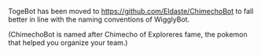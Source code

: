 TogeBot has been moved to https://github.com/Eldaste/ChimechoBot to fall better in line with the naming conventions of WigglyBot.

(ChimechoBot is named after Chimecho of Exploreres fame, the pokemon that helped you organize your team.)
